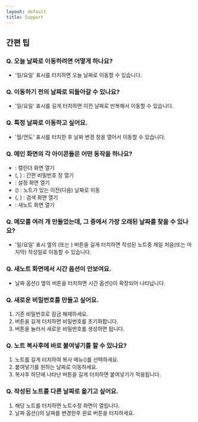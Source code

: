 ```yaml
---
layout: default
title: Support
---
```


<link rel="stylesheet" href="https://cdn.materialdesignicons.com/6.4.95/css/materialdesignicons.min.css">
<link rel="stylesheet" href="https://unpkg.com/@icon/octicons/octicons.css">

## 간편 팁

### Q. 오늘 날짜로 이동하려면 어떻게 하나요?

-   '일/요일' 표시를 터치하면 오늘 날짜로 이동할 수 있습니다.

### Q. 이동하기 전의 날짜로 되돌아갈 수 있나요?

-   '일/요일' 표시를 길게 터치하면 이전 날짜로 반복해서 이동할 수 있습니다.

### Q. 특정 날짜로 이동하고 싶어요.

-   '월/연도' 표시를 터치한 후 날짜 변경 창을 열어서 이동할 수 있습니다.

### Q. 메인 화면의 각 아이콘들은 어떤 동작을 하나요?

-   <i class="mdi mdi-calendar-text-outline
      "></i> : 캘린더 화면 열기
-   <i class="mdi mdi-lock-outline
      "></i> (<i class="mdi mdi-lock-open-variant-outline
      "></i>, <i class="mdi mdi-key-chain
      "></i>) : 간편 비밀번호 창 열기
-   <i class="octicon octicon-gear-24"></i> : 설정 화면 열기
-   <i class="mdi mdi-chevron-left
      "></i> (<i class="mdi mdi-chevron-right
      "></i>) : 노트가 있는 이전(다음) 날짜로 이동
-   <i class="mdi mdi-credit-card-search-outline
      "></i> (<i class="mdi mdi-magnify-plus
      "></i>, <i class="mdi mdi-magnify-minus
      "></i>) : 검색 화면 열기
-   <i class="mdi mdi-credit-card-plus-outline
      "></i> : 새노트 화면 열기

### Q. 메모를 여러 개 만들었는데, 그 중에서 가장 오래된 날짜를 찾을 수 있나요?

-   '일/요일' 표시 옆의 <i class="mdi mdi-chevron-left
      "></i>(또는 <i class="mdi mdi-chevron-right
      "></i>) 버튼을 길게 터치하면 작성된 노트중 제일 처음(또는 마지막) 작성일로 이동할 수 있습니다.

### Q. 새노트 화면에서 시간 옵션이 안보여요.

-   날짜 옵션(<i class="mdi mdi-calendar-range
      "></i>) 옆의 <i class="octicon octicon-fold-down-16"></i> 버튼을 터치하면 시간 옵션(<i class="mdi mdi-calendar-clock
      "></i>)이 확장되어 나타납니다.

### Q. 새로운 비밀번호를 만들고 싶어요.

1. 기존 비밀번호로 잠금 해제하세요.
2. <i class="mdi mdi-lock-open-variant-outline"></i> 버튼을 길게 터치하면 비밀번호를 초기화합니다.
3. <i class="mdi mdi-key-chain"></i> 버튼을 눌러서 새로운 비밀번호를 생성하면 됩니다.

### Q. 노트 복사후에 바로 붙여넣기를 할 수 있나요?

1. 노트를 길게 터치하여 복사 메뉴(<i class="mdi mdi-credit-card-multiple-outline
   "></i>)를 선택하세요.
2. 붙여넣기를 원하는 날짜로 이동하세요.
3. 복사후 하단에 나타난 <i class="mdi mdi-content-paste"></i> 버튼을 길게 터치하면 붙여넣기가 적용됩니다.

### Q. 작성된 노트를 다른 날짜로 옮기고 싶어요.

1. 해당 노트를 터치하면 노트수정 화면이 열립니다.
2. 날짜 옵션(<i class="mdi mdi-calendar-range
   "></i>)의 날짜를 변경한후 완료 버튼을 터치하세요.

